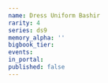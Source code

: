 ```yaml
---
name: Dress Uniform Bashir
rarity: 4
series: ds9
memory_alpha: ''
bigbook_tier:
events:
in_portal:
published: false
---
```

